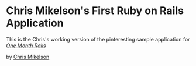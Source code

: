 # Chris Mikelson's First Ruby on Rails Application

This is the Chris's working version of the pinteresting sample application for [*One Month Rails*](http://onemonthrails.com)

by [Chris Mikelson](http://chrismikelson.com)